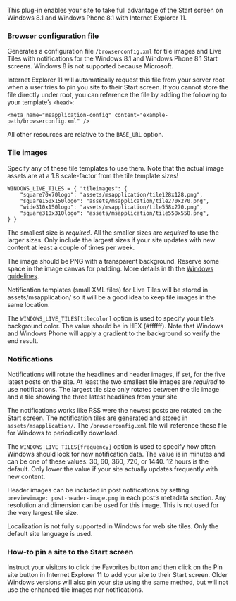 This plug-in enables your site to take full advantage of the Start
screen on Windows 8.1 and Windows Phone 8.1 with Internet Explorer 11.

### Browser configuration file

Generates a configuration file `/browserconfig.xml` for tile images and
Live Tiles with notifications for the Windows 8.1 and Windows Phone 8.1
Start screens. Windows 8 is not supported because Microsoft.

Internet Explorer 11 will automatically request this file from your
server root when a user tries to pin you site to their Start screen. If
you cannot store the file directly under root, you can reference the
file by adding the following to your template’s `<head>`:

    <meta name="msapplication-config" content="example-path/browserconfig.xml" />

All other resources are relative to the `BASE_URL` option.

### Tile images

Specify any of these tile templates to use them. Note that the actual
image assets are at a 1.8 scale-factor from the tile template sizes!

    WINDOWS_LIVE_TILES = { "tileimages": {
        "square70x70logo": "assets/msapplication/tile128x128.png",
        "square150x150logo": "assets/msapplication/tile270x270.png",
        "wide310x150logo": "assets/msapplication/tile558x270.png",
        "square310x310logo": "assets/msapplication/tile558x558.png",
    } }

The smallest size is *required*. All the smaller sizes are *required*
to use the larger sizes. Only include the largest sizes if your site
updates with new content at least a couple of times per week.

The image should be PNG with a transparent background. Reserve some
space in the image canvas for padding. More details in th the
[Windows guidelines](http://msdn.microsoft.com/en-us/library/windows/apps/hh781198.aspx "Tile and toast visual assets").

Notification templates (small XML files) for Live Tiles will be stored
in assets/msapplication/ so it will be a good idea to keep tile images
in the same location.

The `WINDOWS_LIVE_TILES[tilecolor]` option is used to specify your
tile’s background color. The value should be in HEX (#ffffff). Note
that Windows and Windows Phone will apply a gradient to the background
so verify the end result.

### Notifications

Notifications will rotate the headlines and header images, if set,
for the five latest posts on the site. At least the two smallest tile
images are *required* to use notifications. The largest tile size only
rotates between the tile image and a tile showing the three latest
headlines from your site

The notifications works like RSS were the newest posts are rotated on
the Start screen. The notification tiles are generated and stored in
`assets/msapplication/`. The `/browserconfig.xml` file will reference
these file for Windows to periodically download.

The `WINDOWS_LIVE_TILES[frequency]` option is used to specify how
often Windows should look for new notification data. The value is in
minutes and can be one of these values: 30, 60, 360, 720, or 1440.
12 hours is the default. Only lower the value if your site actually
updates frequently with new content.

Header images can be included in post notifications by setting
`previewimage: post-header-image.png` in each post’s metadata section.
Any resolution and dimension can be used for this image. This is not
used for the very largest tile size.

Localization is not fully supported in Windows for web site tiles. Only
the default site language is used.

### How-to pin a site to the Start screen

Instruct your visitors to click the Favorites button and then click on
the Pin site button in Internet Explorer 11 to add your site to their
Start screen. Older Windows versions will also pin your site using the
same method, but will not use the enhanced tile images nor notifications.

